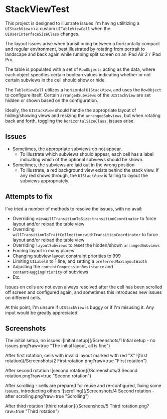 # StackViewTest

This project is designed to illustrate issues I'm having utilitizing a `UIStackView` in a custom `UITableViewCell` when the `UIUserInterfaceSizeClass` changes.

The layout issues arise when transitioning between a horizontally compact and regular environment, best illustrated by rotating from portrait to landscape and back again while running split screen on an iPad Air 2 / iPad Pro.

The table is populated with a set of `RowObjects` acting as the data, where each object specifies certain boolean values indicating whether or not certain subviews in the cell should show or hide. 

The `TableViewCell` utilizes a horizontal `UIStackView`, and uses the `RowObject` to configure itself. Certain `arrangedSubviews` of the `UIStackView` are set hidden or shown based on the configuration.

Ideally, the `UIStackView` should handle the appropriate layout of hiding/showing views and resizing the `arrangedSubviews`, but when rotating back and forth, toggling the `horizontalSizeClass`, issues arise.

## Issues

- Sometimes, the appropriate subviews do not appear.
  - To illustrate which subviews should appear, each cell has a label indicating which of the optional subviews should be shown.
- Sometimes, the subviews are laid out in the wrong position
  - To illustrate, a red background view exists behind the stack view. If any red shows through, the `UIStackView` is failing to layout the subviews appropriately.

## Attempts to fix

I've tried a number of methods to resolve the issues, with no avail:
- Overriding `viewWillTransitionToSize:transitionCoordinator` to force layout and/or reload the table view
- Overriding `willTransitionToTraitCollection:withTransitionCoordinator` to force layout and/or reload the table view
- Overriding `layoutSubviews` to reset the hidden/shown `arrangedSubviews`
- Forcing layout in many places
- Changing subview layout constraint priorities to 999
- Limiting `UILabel`s to 1 line, and setting a `preferredMaxLayoutWidth`
- Adjusting the `contentCompressionResistance` and `contentHuggingPriority` of subviews
- Etc.

Issues on cells are not even always resolved after the cell has been scrolled off screen and configured again, and sometimes this introduces new issues on different cells.

At this point, I'm unsure if `UIStackView` is buggy or if I'm misusing it. Any input would be greatly appreciated!

## Screenshots

The initial setup, no issues
![initial setup](/Screenshots/1 Intial setup - no issues.png?raw=true "The initial layout, all is fine")

After first rotation, cells with invalid layout marked with red "X"
![first rotation](/Screenshots/2 First rotation.png?raw=true "First rotation")

After second rotation
![second rotation](/Screenshots/3 Second rotation.png?raw=true "Second rotation")

After scrolling - cells are prepared for reuse and re-configured, fixing some issues, introducting others
![scrolling](/Screenshots/4 Second rotation - after scrolling.png?raw=true "Scrolling")

After third rotation
![third rotation](/Screenshots/5 Third rotation.png?raw=true "Third rotation")

